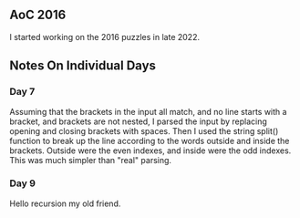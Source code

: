 ## AoC 2016

I started working on the 2016 puzzles in late 2022.

## Notes On Individual Days

### Day 7

Assuming that the brackets in the input all match, and no line starts
with a bracket, and brackets are not nested, I parsed the input by
replacing opening and closing brackets with spaces. Then I used the
string split() function to break up the line according to the words
outside and inside the brackets. Outside were the even indexes, and
inside were the odd indexes. This was much simpler than "real" parsing.

### Day 9

Hello recursion my old friend.

